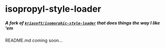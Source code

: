# isopropyl-style-loader
##### A fork of [**`kriasoft/isomorphic-style-loader`**](https://github.com/kriasoft/isomorphic-style-loader) that does things the way I like 'em

README.md coming soon...